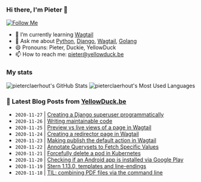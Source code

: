 ### Hi there, I'm Pieter 👋  
[![Follow Me](https://img.shields.io/github/followers/pieterclaerhout?label=Follow&style=social)](https://github.com/pieterclaerhout)

- 🌱 I’m currently learning [Wagtail](https://wagtail.io)
- 💬 Ask me about [Python](https://www.python.org), [Django](https://www.djangoproject.com), [Wagtail](https://wagtail.io), [Golang](https://golang.org)
- 😄 Pronouns: Pieter, Duckie, YellowDuck
- 📫 How to reach me: pieter@yellowduck.be

### My stats

![pieterclaerhout's GitHub Stats](https://github-readme-stats.vercel.app/api?username=pieterclaerhout&show_icons=true&count_private=true&line_height=40)
![pieterclaerhout's Most Used Languages](https://github-readme-stats.vercel.app/api/top-langs/?username=pieterclaerhout)

### 📩 Latest Blog Posts from [YellowDuck.be](https://www.yellowduck.be/)
<!-- BLOG-POST-LIST:START -->
- `2020-11-27` | [Creating a Django superuser programmatically](https://www.yellowduck.be/creating-django-superuser-programmatically?utm_source=Creating+a+Django+superuser+programmatically&utm_medium=RSS&utm_campaign=RSS+Reader)  
- `2020-11-26` | [Writing maintainable code](https://www.yellowduck.be/writing-maintainable-code?utm_source=Writing+maintainable+code&utm_medium=RSS&utm_campaign=RSS+Reader)  
- `2020-11-25` | [Preview vs live views of a page in Wagtail](https://www.yellowduck.be/preview-vs-live-views-page-wagtail?utm_source=Preview+vs+live+views+of+a+page+in+Wagtail&utm_medium=RSS&utm_campaign=RSS+Reader)  
- `2020-11-24` | [Creating a redirector page in Wagtail](https://www.yellowduck.be/creating-redirector-page-wagtail?utm_source=Creating+a+redirector+page+in+Wagtail&utm_medium=RSS&utm_campaign=RSS+Reader)  
- `2020-11-23` | [Making publish the default action in Wagtail](https://www.yellowduck.be/making-publish-default-action-wagtail?utm_source=Making+publish+the+default+action+in+Wagtail&utm_medium=RSS&utm_campaign=RSS+Reader)  
- `2020-11-22` | [Annotate Querysets to Fetch Specific Values](https://www.yellowduck.be/annotate-querysets-fetch-specific-values?utm_source=Annotate+Querysets+to+Fetch+Specific+Values&utm_medium=RSS&utm_campaign=RSS+Reader)  
- `2020-11-21` | [Forcefully delete a pod in Kubernetes](https://www.yellowduck.be/forcefully-delete-pod-kubernetes?utm_source=Forcefully+delete+a+pod+in+Kubernetes&utm_medium=RSS&utm_campaign=RSS+Reader)  
- `2020-11-20` | [Checking if an Android app is installed via Google Play](https://www.yellowduck.be/checking-if-android-app-installed-google-play?utm_source=Checking+if+an+Android+app+is+installed+via+Google+Play&utm_medium=RSS&utm_campaign=RSS+Reader)  
- `2020-11-19` | [Stern 1.13.0, templates and line-endings](https://www.yellowduck.be/stern-1130-templates-and-line-endings?utm_source=Stern+1.13.0%2C+templates+and+line-endings&utm_medium=RSS&utm_campaign=RSS+Reader)  
- `2020-11-18` | [TIL: combining PDF files via the command line](https://www.yellowduck.be/til-combining-pdf-files-command-line?utm_source=TIL%3A+combining+PDF+files+via+the+command+line&utm_medium=RSS&utm_campaign=RSS+Reader)  

<!-- BLOG-POST-LIST:END -->
